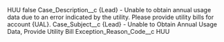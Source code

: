 <?xml version="1.0" encoding="UTF-8"?>
<CustomMetadata xmlns="http://soap.sforce.com/2006/04/metadata" xmlns:xsi="http://www.w3.org/2001/XMLSchema-instance" xmlns:xsd="http://www.w3.org/2001/XMLSchema">
    <label>HUU</label>
    <protected>false</protected>
    <values>
        <field>Case_Description__c</field>
        <value xsi:type="xsd:string">{Lead} - Unable to obtain annual usage data due to an error indicated by the utility. Please provide utility bills for account {UAL}.</value>
    </values>
    <values>
        <field>Case_Subject__c</field>
        <value xsi:type="xsd:string">{Lead} - Unable to Obtain Annual Usage Data, Provide Utility Bill</value>
    </values>
    <values>
        <field>Exception_Reason_Code__c</field>
        <value xsi:type="xsd:string">HUU</value>
    </values>
</CustomMetadata>
